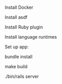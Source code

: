 

Install Docker

Install asdf

Install Ruby plugin

Install language runtimes

Set up app:

bundle install

make build

./bin/rails server
